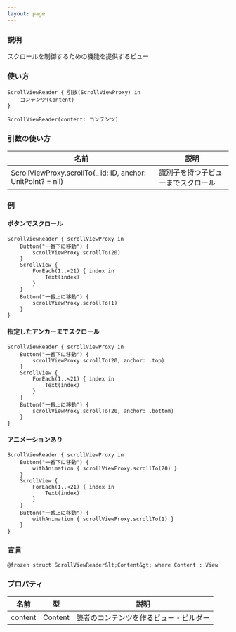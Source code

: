 ```yaml
---
layout: page
---
```


### 説明

スクロールを制御するための機能を提供するビュー

### 使い方

    ScrollViewReader { 引数(ScrollViewProxy) in
        コンテンツ(Content)
    }

    ScrollViewReader(content: コンテンツ)

### 引数の使い方

| 名前 | 説明 |
|-----|------|
| ScrollViewProxy.scrollTo(_ id: ID, anchor: UnitPoint? = nil) | 識別子を持つ子ビューまでスクロール |


### 例

#### ボタンでスクロール

    ScrollViewReader { scrollViewProxy in
        Button("一番下に移動") {
            scrollViewProxy.scrollTo(20)
        }
        ScrollView {
            ForEach(1..<21) { index in
                Text(index)
            }
        }
        Button("一番上に移動") {
            scrollViewProxy.scrollTo(1)
        }
    }

#### 指定したアンカーまでスクロール

    ScrollViewReader { scrollViewProxy in
        Button("一番下に移動") {
            scrollViewProxy.scrollTo(20, anchor: .top)
        }
        ScrollView {
            ForEach(1..<21) { index in
                Text(index)
            }
        }
        Button("一番上に移動") {
            scrollViewProxy.scrollTo(20, anchor: .bottom)
        }
    }

#### アニメーションあり

    ScrollViewReader { scrollViewProxy in
        Button("一番下に移動") {
            withAnimation { scrollViewProxy.scrollTo(20) }
        }
        ScrollView {
            ForEach(1..<21) { index in
                Text(index)
            }
        }
        Button("一番上に移動") {
            withAnimation { scrollViewProxy.scrollTo(1) }
        }
    }

### 宣言

    @frozen struct ScrollViewReader&lt;Content&gt; where Content : View

### プロパティ

| 名前      | 型       | 説明                  |
| ------- | ------- | ------------------- |
| content | Content | 読者のコンテンツを作るビュー・ビルダー |
